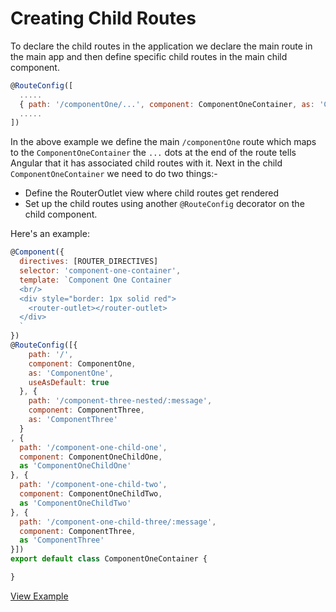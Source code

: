 # Creating Child Routes #

To declare the child routes in the application we declare the main route in the main app and then define specific child routes in the main child component.

```javascript
@RouteConfig([
  .....
  { path: '/componentOne/...', component: ComponentOneContainer, as: 'ComponentOneContainer'},
  .....  
])
```
In the above example we define the main `/componentOne` route which maps to the `ComponentOneContainer` the `...` dots at the end of the route tells Angular that it has associated child routes with it. Next in the child `ComponentOneContainer` we need to do two things:-

* Define the RouterOutlet view where child routes get rendered
* Set up the child routes using another `@RouteConfig` decorator on the child component.

Here's an example:

```javascript
@Component({
  directives: [ROUTER_DIRECTIVES]
  selector: 'component-one-container',
  template: `Component One Container
  <br/>
  <div style="border: 1px solid red">
    <router-outlet></router-outlet>
  </div>
  `
})
@RouteConfig([{
    path: '/',
    component: ComponentOne,
    as: 'ComponentOne',
    useAsDefault: true
  }, {
    path: '/component-three-nested/:message',
    component: ComponentThree,
    as: 'ComponentThree'
  }
, {
  path: '/component-one-child-one',
  component: ComponentOneChildOne,
  as 'ComponentOneChildOne'
}, {
  path: '/component-one-child-two',
  component: ComponentOneChildTwo,
  as 'ComponentOneChildTwo'
}, {
  path: '/component-one-child-three/:message',
  component: ComponentThree,
  as 'ComponentThree'
}])
export default class ComponentOneContainer {

}

```
[View Example](http://plnkr.co/edit/JwPTPbvskkWBSs6SzzkJ?p=preview)
